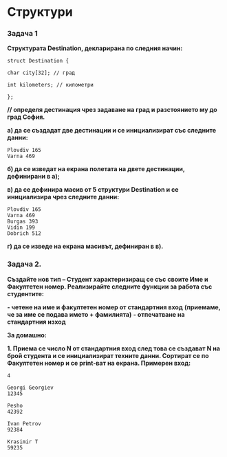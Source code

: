 # Структури

### Задача 1
**Структурата Destination, декларирана по следния начин:**
```
struct Destination {

char city[32]; // град

int kilometers; // километри

};
```

**// определя дестинация чрез задаване на град и разстоянието му до град София.**

**а) да се създадат две дестинации и се инициализират със следните данни:**
```
Plovdiv 165
Varna 469
```

**б) да се изведат на екрана полетата на двете дестинации, дефинирани в а);**

**в) да се дефинира масив от 5 структури Destination и се инициализира чрез следните данни:**

```
Plovdiv 165
Varna 469
Burgas 393
Vidin 199
Dobrich 512
```
**г) да се изведе на екрана масивът, дефиниран в в).**

### Задача 2.
**Създайте нов тип – Студент характеризиращ се със своите
Име и Факултетен номер. Реализирайте следните функции
за работа със студентите:**

**- четене на име и факултетен номер от стандартния вход**
**(приемаме, че за име се подава името + фамилията)**
**- отпечатване на стандартния изход**

**За домашно:**

**1. Приема се число N от стандартния вход след това се
    създават N на брой студента и се инициализират
    техните данни. Сортират се по Факултетен номер и се
    print-ват на екрана.
Примерен вход:**
```
4

Georgi Georgiev
12345

Pesho
42392

Ivan Petrov
92384

Krasimir T
59235
```
